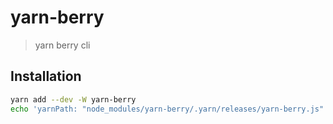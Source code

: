 # yarn-berry

> yarn berry cli

## Installation

```sh
yarn add --dev -W yarn-berry
echo 'yarnPath: "node_modules/yarn-berry/.yarn/releases/yarn-berry.js"' > .yarnrc.yml
```
